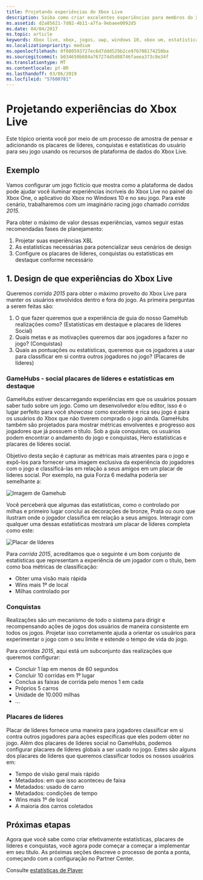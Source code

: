 ```yaml
---
title: Projetando experiências do Xbox Live
description: Saiba como criar excelentes experiências para membros do Xbox Live pelo planejamento de estatísticas de player, placares de líderes e conquistas do título.
ms.assetid: d2a85621-7d02-4b11-a7fa-9ebaee0092d5
ms.date: 04/04/2017
ms.topic: article
keywords: Xbox live, xbox, jogos, uwp, windows 10, xbox um, estatísticas, conquistas, placares de líderes e design
ms.localizationpriority: medium
ms.openlocfilehash: 0f080593727ec6d7ddd529b2ce976708174250ba
ms.sourcegitcommit: b034650b684a767274d5d88746faeea373c8e34f
ms.translationtype: MT
ms.contentlocale: pt-BR
ms.lasthandoff: 03/06/2019
ms.locfileid: "57600781"
---
```

# <a name="designing-xbox-live-experiences"></a>Projetando experiências do Xbox Live

Este tópico orienta você por meio de um processo de amostra de pensar e adicionando os placares de líderes, conquistas e estatísticas do usuário para seu jogo usando os recursos de plataforma de dados do Xbox Live.

## <a name="example"></a>Exemplo
Vamos configurar um jogo fictício que mostra como a plataforma de dados pode ajudar você iluminar experiências incríveis do Xbox Live no painel do Xbox One, o aplicativo do Xbox no Windows 10 e no seu jogo. Para este cenário, trabalharemos com um imaginário racing jogo chamado _corridas 2015_.

Para obter o máximo de valor dessas experiências, vamos seguir estas recomendadas fases de planejamento:
1. Projetar suas experiências XBL
2. As estatísticas necessárias para potencializar seus cenários de design
3. Configure os placares de líderes, conquistas ou estatísticas em destaque conforme necessário


## <a name="1-design-your-xbox-live-experiences"></a>1. Design de que experiências do Xbox Live
Queremos _corrida 2015_ para obter o máximo proveito do Xbox Live para manter os usuários envolvidos dentro e fora do jogo. As primeira perguntas a serem feitas são:

1. O que fazer queremos que a experiência de guia do nosso GameHub realizações como? (Estatísticas em destaque e placares de líderes Social)
2. Quais metas e as motivações queremos dar aos jogadores a fazer no jogo? (Conquistas)
3. Quais as pontuações ou estatísticas, queremos que os jogadores a usar para classificar em si contra outros jogadores no jogo? (Placares de líderes)


### <a name="gamehubs---featured-statistics-and-social-leaderboards"></a>GameHubs - social placares de líderes e estatísticas em destaque
GameHubs estiver descarregando experiências em que os usuários possam saber tudo sobre um jogo. Como um desenvolvedor e/ou editor, isso é o lugar perfeito para você _showcase_ como excelente e rica seu jogo é para os usuários do Xbox que não tiverem comprado o jogo ainda. GameHubs também são projetados para mostrar métricas envolventes e progresso aos jogadores que já possuem o título. Sob a guia conquistas, os usuários podem encontrar o andamento do jogo e conquistas, Hero estatísticas e placares de líderes social.

Objetivo desta seção é capturar as métricas mais atraentes para o jogo e expô-los para fornecer uma imagem exclusiva da experiência do jogadores com o jogo e classificá-las em relação a seus amigos em um placar de líderes social. Por exemplo, na guia Forza 6 medalha poderia ser semelhante a:

![Imagem de Gamehub](../images/omega/forza_gamehub.png)


Você perceberá que algumas das estatísticas, como o controlado por milhas e primeiro lugar conclui as decorações de bronze, Prata ou ouro que ilustram onde o jogador classifica em relação a seus amigos. Interagir com qualquer uma dessas estatísticas mostrará um placar de líderes completa como este:

![Placar de líderes](../images/omega/progress_gamehub_lb.png)

 Para _corrida 2015_, acreditamos que o seguinte é um bom conjunto de estatísticas que representam a experiência de um jogador com o título, bem como boa métricas de classificação:
 * Obter uma visão mais rápida
 * Wins mais 1º de local
 * Milhas controlado por


### <a name="achievements"></a>Conquistas
Realizações são um mecanismo de todo o sistema para dirigir e recompensando ações de jogos dos usuários de maneira consistente em todos os jogos. Projetar isso corretamente ajuda a orientar os usuários para experimentar o jogo com o seu limite e estende o tempo de vida do jogo.

Para _corridas 2015_, aqui está um subconjunto das realizações que queremos configurar:
* Concluir 1 lap em menos de 60 segundos
* Concluir 10 corridas em 1º lugar
* Conclua as faixas de corrida pelo menos 1 em cada
* Próprios 5 carros
* Unidade de 10.000 milhas
* ...


###  <a name="leaderboards"></a>Placares de líderes
Placar de líderes fornece uma maneira para jogadores classificar em si contra outros jogadores para ações específicas que eles podem obter no jogo. Além dos placares de líderes social no GameHubs, podemos configurar placares de líderes globais a ser usado no jogo. Estes são alguns dos placares de líderes que queremos classificar todos os nossos usuários em:

* Tempo de visão geral mais rápido
 * Metadados: em que isso aconteceu de faixa
 * Metadados: usado de carro
 * Metadados: condições de tempo
* Wins mais 1º de local
* A maioria dos carros coletados

## <a name="next-steps"></a>Próximas etapas
Agora que você sabe como criar efetivamente estatísticas, placares de líderes e conquistas, você agora pode começar a começar a implementar em seu título.  As próximas seções descreve o processo de ponta a ponta, começando com a configuração no Partner Center.

Consulte [estatísticas de Player](../leaderboards-and-stats-2017/player-stats.md)
